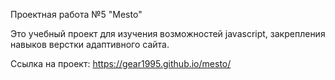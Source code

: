Проектная работа №5 "Mesto"

Это учебный проект для изучения возможностей javascript, закрепления навыков верстки адаптивного сайта.

Ссылка на проект: https://gear1995.github.io/mesto/
